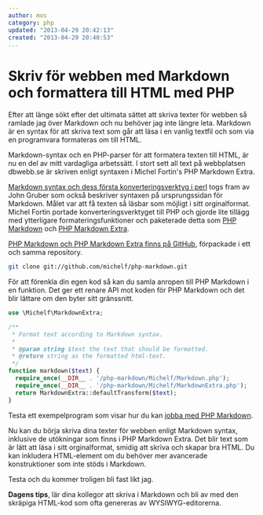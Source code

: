 ```yaml
---
author: mos
category: php
updated: "2013-04-29 20:42:13"
created: "2013-04-29 20:40:53"
...
```

Skriv för webben med Markdown och formattera till HTML med PHP
==================================

Efter att länge sökt efter det ultimata sättet att skriva texter för webben så ramlade jag över Markdown och nu behöver jag inte längre leta. Markdown är en syntax för att skriva text som går att läsa i en vanlig textfil och som via en programvara formateras om till HTML. 

<!--more-->

Markdown-syntax och en PHP-parser för att formatera texten till HTML, är nu en del av mitt vardagliga arbetssätt. I stort sett all text på webbplatsen dbwebb.se är skriven enligt syntaxen i Michel Fortin's PHP Markdown Extra.


[Markdown syntax och dess första konverteringsverktyg i perl](http://daringfireball.net/projects/markdown/) togs fram av John Gruber som också beskriver syntaxen på ursprungssidan för Markdown. Målet var att få texten så läsbar som möjligt i sitt orginalformat. Michel Fortin portade konverteringsverktyget till PHP och gjorde lite tillägg med ytterligare formateringsfunktioner och paketerade detta som [PHP Markdown](http://michelf.ca/projects/php-markdown/) och [PHP Markdown Extra](http://michelf.ca/projects/php-markdown/extra/). 

[PHP Markdown och PHP Markdown Extra finns på GitHub](https://github.com/michelf/php-markdown), förpackade i ett och samma repository.

```bash
git clone git://github.com/michelf/php-markdown.git
```

För att förenkla din egen kod så kan du samla anropen till PHP Markdown i en funktion. Det ger ett renare API mot koden för PHP Markdown och det blir lättare om den byter sitt gränssnitt.

```php
use \Michelf\MarkdownExtra;

/**
 * Format text according to Markdown syntax.
 *
 * @param string $text the text that should be formatted.
 * @return string as the formatted html-text.
 */
function markdown($text) {
  require_once(__DIR__ . '/php-markdown/Michelf/Markdown.php');
  require_once(__DIR__ . '/php-markdown/Michelf/MarkdownExtra.php');
  return MarkdownExtra::defaultTransform($text);
}
```

Testa ett exempelprogram som visar hur du kan [jobba med PHP Markdown](kod-exempel/start_using_php_markdown/).

Nu kan du börja skriva dina texter för webben enligt Markdown syntax, inklusive de utökningar som finns i PHP Markdown Extra. Det blir text som är lätt att läsa i sitt orginalformat, smidig att skriva och skapar bra HTML. Du kan inkludera HTML-element om du behöver mer avancerade konstruktioner som inte stöds i Markdown.

Testa och du kommer troligen bli fast likt jag. 

**Dagens tips**, lär dina kollegor att skriva i Markdown och bli av med den skräpiga HTML-kod som ofta genereras av WYSIWYG-editorerna.

